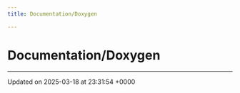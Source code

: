 ```yaml
---
title: Documentation/Doxygen

---
```


# Documentation/Doxygen








-------------------------------

Updated on 2025-03-18 at 23:31:54 +0000
